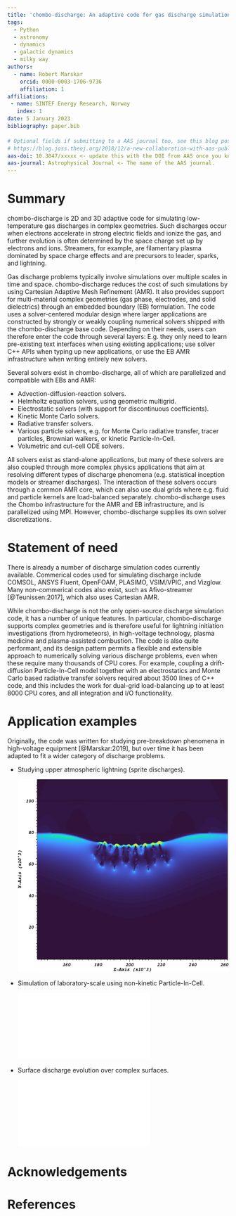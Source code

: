 ```yaml
---
title: 'chombo-discharge: An adaptive code for gas discharge simulations in complex geometries'
tags:
  - Python
  - astronomy
  - dynamics
  - galactic dynamics
  - milky way
authors:
  - name: Robert Marskar
    orcid: 0000-0003-1706-9736
    affiliation: 1
affiliations:
 - name: SINTEF Energy Research, Norway
   index: 1
date: 5 January 2023
bibliography: paper.bib

# Optional fields if submitting to a AAS journal too, see this blog post:
# https://blog.joss.theoj.org/2018/12/a-new-collaboration-with-aas-publishing
aas-doi: 10.3847/xxxxx <- update this with the DOI from AAS once you know it.
aas-journal: Astrophysical Journal <- The name of the AAS journal.
---
```


# Summary

chombo-discharge is 2D and 3D adaptive code for simulating low-temperature gas discharges in complex geometries. 
Such discharges occur when electrons accelerate in strong electric fields and ionize the gas, and further evolution is often determined by the space charge set up by electrons and ions. 
Streamers, for example, are filamentary plasma dominated by space charge effects and are precursors to leader, sparks, and lightning.

Gas discharge problems typically involve simulations over multiple scales in time and space.
chombo-discharge reduces the cost of such simulations by using Cartesian Adaptive Mesh Refinement (AMR).
It also provides support for multi-material complex geometries (gas phase, electrodes, and solid dielectrics) through an embedded boundary (EB) formulation.
The code uses a solver-centered modular design where larger applications are constructed by strongly or weakly coupling numerical solvers shipped with the chombo-discharge base code.
Depending on their needs, users can therefore enter the code through several layers:
E.g. they only need to learn pre-existing text interfaces when using existing applications; use solver C++ APIs when typing up new applications, or use the EB AMR infrastructure when writing entirely new solvers.

Several solvers exist in chombo-discharge, all of which are parallelized and compatible with EBs and AMR:

* Advection-diffusion-reaction solvers.
* Helmholtz equation solvers, using geometric multigrid. 
* Electrostatic solvers (with support for discontinuous coefficients).
* Kinetic Monte Carlo solvers. 
* Radiative transfer solvers. 
* Various particle solvers, e.g. for Monte Carlo radiative transfer, tracer particles, Brownian walkers, or kinetic Particle-In-Cell.
* Volumetric and cut-cell ODE solvers.

All solvers exist as stand-alone applications, but many of these solvers are also coupled through more complex physics applications that aim at resolving different types of discharge phenomena (e.g. statistical inception models or streamer discharges).
The interaction of these solvers occurs through a common AMR core, which can also use dual grids where e.g. fluid and particle kernels are load-balanced separately.
chombo-discharge uses the Chombo infrastructure for the AMR and EB infrastructure, and is parallelized using MPI.
However, chombo-discharge supplies its own solver discretizations. 


# Statement of need

There is already a number of discharge simulation codes currently available.
Commerical codes used for simulating discharge include COMSOL, ANSYS Fluent, OpenFOAM, PLASIMO, VSIM/VPIC, and Vizglow.
Many non-commerical codes also exist, such as Afivo-streamer [@Teunissen:2017], which also uses Cartesian AMR.

While chombo-discharge is not the only open-source discharge simulation code, it has a number of unique features.
In particular, chombo-discharge supports complex geometries and is therefore useful for lightning initiation investigations (from hydrometeors), in high-voltage technology, plasma medicine and plasma-assisted combustion. 
The code is also quite performant, and its design pattern permits a flexible and extensible approach to numerically solving various discharge problems, even when these require many thousands of CPU cores.
For example, coupling a drift-diffusion Particle-In-Cell model together with an electrostatics and Monte Carlo based radiative transfer solvers required about 3500 lines of C++ code, and this includes the work for dual-grid load-balancing up to at least 8000 CPU cores, and all integration and I/O functionality. 

# Application examples

Originally, the code was written for studying pre-breakdown phenomena in high-voltage equipment [@Marskar:2019], but over time it has been adapted to fit a wider category of discharge problems.

* Studying upper atmospheric lightning (sprite discharges).

  ![Simulation of laboratory-scale streamer corona\label{fig:example}](figures/sprite2d.png)

* Simulation of laboratory-scale using non-kinetic Particle-In-Cell. 

  ![Simulation of laboratory-scale streamer corona\label{fig:example}](figures/ItoKMC.pdf)

* Surface discharge evolution over complex surfaces. 

  ![Simulation of laboratory-scale streamer corona\label{fig:example}](figures/SquareEvolution.pdf)


# Acknowledgements

# References